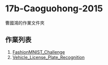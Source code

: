 # 17b-Caoguohong-2015
曹國鴻的作業文件夾

## 作業列表

1. [FashionMNIST_Challenge](./FashionMNIST_Challenge)
2. [Vehicle_License_Plate_Recognition](./Vehicle_License_Plate_Recognition)
